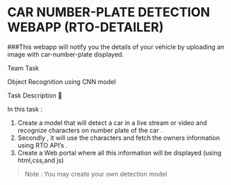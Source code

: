 # CAR NUMBER-PLATE DETECTION WEBAPP (RTO-DETAILER)

###This webapp will notify you the details of your vehicle by uploading an image with car-number-plate displayed.

Team Task


Object Recognition using CNN model

Task Description 📄

 In this task :
1. Create a model that will detect a car in a live stream or video and recognize characters on number plate of the car .
2. Secondly , it will use the characters and fetch the owners information using RTO API’s .
3. Create a Web portal where all this information will be displayed (using html,css,and js)
> Note : You may create your own detection model
